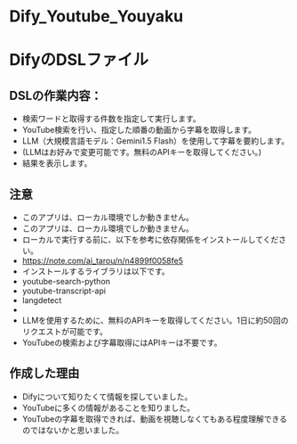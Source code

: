 # Dify_Youtube_Youyaku

# DifyのDSLファイル
## DSLの作業内容：
- 検索ワードと取得する件数を指定して実行します。
- YouTube検索を行い、指定した順番の動画から字幕を取得します。
- LLM（大規模言語モデル：Gemini1.5 Flash）を使用して字幕を要約します。
- (LLMはお好みで変更可能です。無料のAPIキーを取得してください。)
- 結果を表示します。
## 注意
- このアプリは、ローカル環境でしか動きません。
- このアプリは、ローカル環境でしか動きません。
- ローカルで実行する前に、以下を参考に依存関係をインストールしてください。
- https://note.com/ai_tarou/n/n4899f0058fe5
- インストールするライブラリは以下です。
- youtube-search-python
- youtube-transcript-api
- langdetect
- 
- LLMを使用するために、無料のAPIキーを取得してください。1日に約50回のリクエストが可能です。
- YouTubeの検索および字幕取得にはAPIキーは不要です。
## 作成した理由
- Difyについて知りたくて情報を探していました。
- YouTubeに多くの情報があることを知りました。
- YouTubeの字幕を取得できれば、動画を視聴しなくてもある程度理解できるのではないかと思いました。
